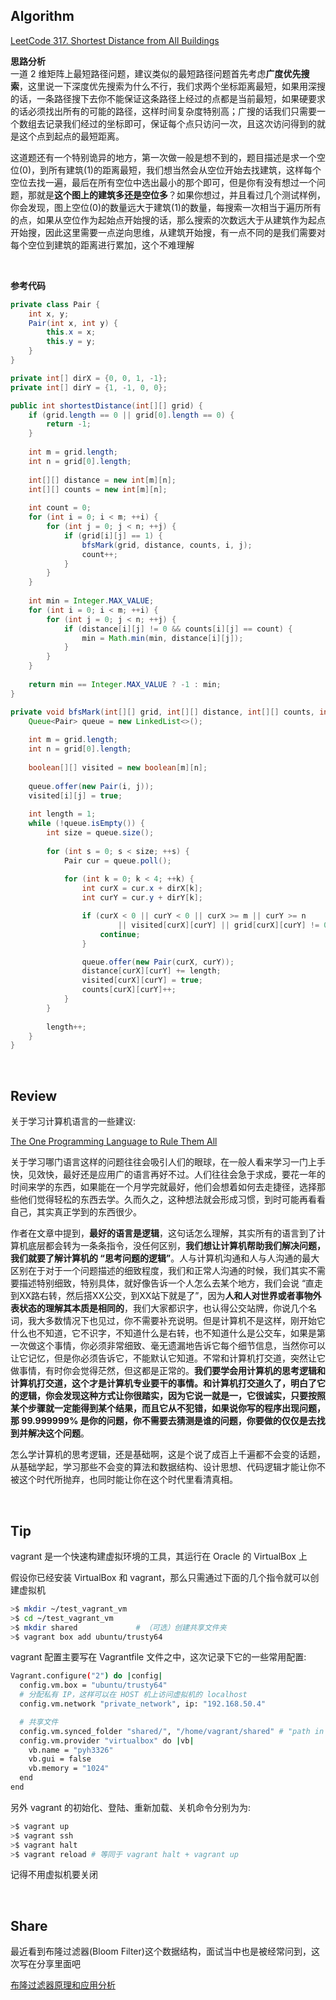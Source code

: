 ## Algorithm

[LeetCode 317. Shortest Distance from All Buildings](https://leetcode.com/problems/shortest-distance-from-all-buildings/)

**思路分析**<br>
一道 2 维矩阵上最短路径问题，建议类似的最短路径问题首先考虑**广度优先搜索**，这里说一下深度优先搜索为什么不行，我们求两个坐标距离最短，如果用深搜的话，一条路径搜下去你不能保证这条路径上经过的点都是当前最短，如果硬要求的话必须找出所有的可能的路径，这样时间复杂度特别高；广搜的话我们只需要一个数组去记录我们经过的坐标即可，保证每个点只访问一次，且这次访问得到的就是这个点到起点的最短距离。

这道题还有一个特别诡异的地方，第一次做一般是想不到的，题目描述是求一个空位(0)，到所有建筑(1)的距离最短，我们想当然会从空位开始去找建筑，这样每个空位去找一遍，最后在所有空位中选出最小的那个即可，但是你有没有想过一个问题，那就是**这个图上的建筑多还是空位多**？如果你想过，并且看过几个测试样例，你会发现，图上空位(0)的数量远大于建筑(1)的数量，每搜索一次相当于遍历所有的点，如果从空位作为起始点开始搜的话，那么搜索的次数远大于从建筑作为起点开始搜，因此这里需要一点逆向思维，从建筑开始搜，有一点不同的是我们需要对每个空位到建筑的距离进行累加，这个不难理解

<br>

**参考代码**
```java
private class Pair {
    int x, y;
    Pair(int x, int y) {
        this.x = x;
        this.y = y;
    }
}

private int[] dirX = {0, 0, 1, -1};
private int[] dirY = {1, -1, 0, 0};

public int shortestDistance(int[][] grid) {
    if (grid.length == 0 || grid[0].length == 0) {
        return -1;
    }
    
    int m = grid.length;
    int n = grid[0].length;
    
    int[][] distance = new int[m][n];
    int[][] counts = new int[m][n];
    
    int count = 0;
    for (int i = 0; i < m; ++i) {
        for (int j = 0; j < n; ++j) {
            if (grid[i][j] == 1) {
                bfsMark(grid, distance, counts, i, j);
                count++;
            }
        }
    }
    
    int min = Integer.MAX_VALUE;
    for (int i = 0; i < m; ++i) {
        for (int j = 0; j < n; ++j) { 
            if (distance[i][j] != 0 && counts[i][j] == count) {
                min = Math.min(min, distance[i][j]);
            }
        }
    }
    
    return min == Integer.MAX_VALUE ? -1 : min;
}

private void bfsMark(int[][] grid, int[][] distance, int[][] counts, int i, int j) {
    Queue<Pair> queue = new LinkedList<>();
    
    int m = grid.length;
    int n = grid[0].length;
    
    boolean[][] visited = new boolean[m][n];
    
    queue.offer(new Pair(i, j));
    visited[i][j] = true;
    
    int length = 1;
    while (!queue.isEmpty()) {            
        int size = queue.size();
        
        for (int s = 0; s < size; ++s) {
            Pair cur = queue.poll();
            
            for (int k = 0; k < 4; ++k) {
                int curX = cur.x + dirX[k];
                int curY = cur.y + dirY[k];

                if (curX < 0 || curY < 0 || curX >= m || curY >= n 
                        || visited[curX][curY] || grid[curX][curY] != 0) {
                    continue;
                }

                queue.offer(new Pair(curX, curY));
                distance[curX][curY] += length;
                visited[curX][curY] = true;
                counts[curX][curY]++;
            }                
        }
        
        length++;
    }
}
```

<br>


## Review
关于学习计算机语言的一些建议:<br>

[The One Programming Language to Rule Them All](https://medium.com/better-programming/the-one-programming-language-to-rule-them-all-620366df2805)

关于学习哪门语言这样的问题往往会吸引人们的眼球，在一般人看来学习一门上手快，见效快，最好还是应用广的语言再好不过。人们往往会急于求成，要花一年的时间来学的东西，如果能在一个月学完就最好，他们会想着如何去走捷径，选择那些他们觉得轻松的东西去学。久而久之，这种想法就会形成习惯，到时可能再看看自己，其实真正学到的东西很少。

作者在文章中提到，**最好的语言是逻辑**，这句话怎么理解，其实所有的语言到了计算机底层都会转为一条条指令，没任何区别，**我们想让计算机帮助我们解决问题，我们就要了解计算机的 “思考问题的逻辑”**。人与计算机沟通和人与人沟通的最大区别在于对于一个问题描述的细致程度，我们和正常人沟通的时候，我们其实不需要描述特别细致，特别具体，就好像告诉一个人怎么去某个地方，我们会说 “直走到XX路右转，然后搭XX公交，到XX站下就是了”，因为**人和人对世界或者事物外表状态的理解其本质是相同的**，我们大家都识字，也认得公交站牌，你说几个名词，我大多数情况下也见过，你不需要补充说明。但是计算机不是这样，刚开始它什么也不知道，它不识字，不知道什么是右转，也不知道什么是公交车，如果是第一次做这个事情，你必须非常细致、毫无遗漏地告诉它每个细节信息，当然你可以让它记忆，但是你必须告诉它，不能默认它知道。不常和计算机打交道，突然让它做事情，有时你会觉得茫然，但这都是正常的。**我们要学会用计算机的思考逻辑和计算机打交道，这个才是计算机专业要干的事情。和计算机打交道久了，明白了它的逻辑，你会发现这种方式让你很踏实，因为它说一就是一，它很诚实，只要按照某个步骤就一定能得到某个结果，而且它从不犯错，如果说你写的程序出现问题，那 99.999999% 是你的问题，你不需要去猜测是谁的问题，你要做的仅仅是去找到并解决这个问题**。

怎么学计算机的思考逻辑，还是基础啊，这是个说了成百上千遍都不会变的话题，从基础学起，学习那些不会变的算法和数据结构、设计思想、代码逻辑才能让你不被这个时代所抛弃，也同时能让你在这个时代里看清真相。

<br>


## Tip
vagrant 是一个快速构建虚拟环境的工具，其运行在 Oracle 的 VirtualBox 上

假设你已经安装 VirtualBox 和 vagrant，那么只需通过下面的几个指令就可以创建虚拟机

```bash
>$ mkdir ~/test_vagrant_vm
>$ cd ~/test_vagrant_vm
>$ mkdir shared             # （可选）创建共享文件夹
>$ vagrant box add ubuntu/trusty64
```

vagrant 配置主要写在 Vagrantfile 文件之中，这次记录下它的一些常用配置:

```bash
Vagrant.configure("2") do |config|
  config.vm.box = "ubuntu/trusty64"
  # 分配私有 IP，这样可以在 HOST 机上访问虚拟机的 localhost
  config.vm.network "private_network", ip: "192.168.50.4"

  # 共享文件
  config.vm.synced_folder "shared/", "/home/vagrant/shared" # "path in host...", "path in virtal machine"
  config.vm.provider "virtualbox" do |vb|
    vb.name = "pyh3326"
    vb.gui = false
    vb.memory = "1024"
  end
end
```

另外 vagrant 的初始化、登陆、重新加载、关机命令分别为为:

```bash
>$ vagrant up
>$ vagrant ssh
>$ vagrant halt
>$ vagrant reload # 等同于 vagrant halt + vagrant up
```
记得不用虚拟机要关闭

<br>

## Share
最近看到布隆过滤器(Bloom Filter)这个数据结构，面试当中也是被经常问到，这次写在分享里面吧

[布隆过滤器原理和应用分析](./布隆过滤器原理和应用分析.md)
